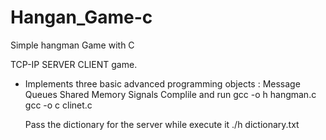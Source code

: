 # Hangan_Game-c
Simple hangman Game with C

  TCP-IP SERVER CLIENT game.
  
  - Implements three basic advanced programming objects :  Message Queues
                                                           Shared Memory
                                                           Signals
    Complile and run
      gcc -o h hangman.c
      gcc -o c clinet.c
     
    Pass the dictionary for the server while execute it
      ./h dictionary.txt   
                                                        
